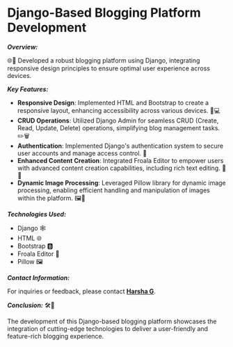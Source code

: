 # **Django-Based Blogging Platform Development**

 ***Overview:***

🌐📝 Developed a robust blogging platform using Django, integrating responsive design principles to ensure optimal user experience across devices.

***Key Features:***
- **Responsive Design**: Implemented HTML and Bootstrap to create a responsive layout, enhancing accessibility across various devices. 📱💻
- **CRUD Operations**: Utilized Django Admin for seamless CRUD (Create, Read, Update, Delete) operations, simplifying blog management tasks. ✏️🗑️
- **Authentication**: Implemented Django's authentication system to secure user accounts and manage access control. 🔐
- **Enhanced Content Creation**: Integrated Froala Editor to empower users with advanced content creation capabilities, including rich text editing. 📝✨
- **Dynamic Image Processing**: Leveraged Pillow library for dynamic image processing, enabling efficient handling and manipulation of images within the platform. 🖼️🔄

***Technologies Used:***
- Django 🕸️
- HTML 🌐
- Bootstrap 🅱️
- Froala Editor 📝
- Pillow 🖼️

***Contact Information:***

For inquiries or feedback, please contact **[Harsha G](mailto:harshag3103@gmail.com)**.

***Conclusion:***
🛠️📰 

The development of this Django-based blogging platform showcases the integration of cutting-edge technologies to deliver a user-friendly and feature-rich blogging experience.
